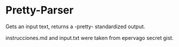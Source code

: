 # Pretty-Parser
Gets an input text, returns a -pretty- standardized output. 

instrucciones.md and input.txt were taken from epervago secret gist.
